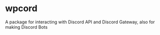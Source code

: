 # wpcord
A package for interacting with Discord API and Discord Gateway, also for making Discord Bots
